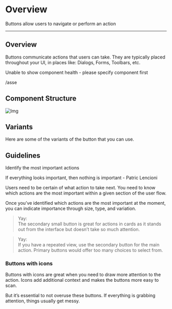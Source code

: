 
# Overview

Buttons allow users to navigate or perform an action

---

## Overview

Buttons communicate actions that users can take. They are typically placed throughout your UI, in places like: Dialogs, Forms, Toolbars, etc.

Unable to show component health - please specify component first

/asse

## Component Structure

![Img](https://studio-assets.supernova.io/design-systems/19054/8195737f-eae4-4f9c-905b-b218d188bc1c.png?Expires=1980201600&Policy=eyJTdGF0ZW1lbnQiOlt7IlJlc291cmNlIjoiaHR0cHM6Ly9zdHVkaW8tYXNzZXRzLnN1cGVybm92YS5pby9kZXNpZ24tc3lzdGVtcy8xOTA1NC84MTk1NzM3Zi1lYWU0LTRmOWMtOTA1Yi1iMjE4ZDE4OGJjMWMucG5nIiwiQ29uZGl0aW9uIjp7IkRhdGVMZXNzVGhhbiI6eyJBV1M6RXBvY2hUaW1lIjoxOTgwMjAxNjAwfX19XX0_&Signature=hPK~DYUE3M-gg8aeNj0ySBks9xUK4BrtNuylEuA-3v6IJMnbXxm9eWbEJWgjLMBb-A2Nc00NFiIuuPYw2MHNs3JfORH4r1IUIROb8VTQBSuSWFx036WpF8~tHCtd2yVvxPID5Jchv0fnMS1VNYkDfzvucVwh~FTHB8jIdRdIR-dDqkRm39XZlxw4A4xQOvouYi-zJVJp0vfWXYBEybAOSP5hfbg0cvwIdg8PcCbQ9uahAVohCdGumWt9dae~Rg~V0MraBqa2-Biih6Hlkt6L3paa-WUqDCoqJCLxKJ1WsSmlB83nGGR5qTlqwPd1GeZyl1UMJPKR8rsIm6WQaGUytQ__&Key-Pair-Id=APKAJGK34LCCAUR7N6LA)

## Variants

Here are some of the variants of the button that you can use.

## Guidelines

Identify the most important actions

If everything looks important, then nothing is important - Patric Lencioni

Users need to be certain of what action to take next. You need to know which actions are the most important within a given section of the user flow.

Once you’ve identified which actions are the most important at the moment, you can indicate importance through size, type, and variation.

> Yay:  
> The secondary small button is great for actions in cards as it stands out from the interface but doesn’t take so much attention.

> Yay:  
> If you have a repeated view, use the secondary button for the main action. Primary buttons would offer too many choices to select from.

### Buttons with icons

Buttons with icons are great when you need to draw more attention to the action. Icons add additional context and makes the buttons more easy to scan.

But it’s essential to not overuse these buttons. If everything is grabbing attention, things usually get messy.